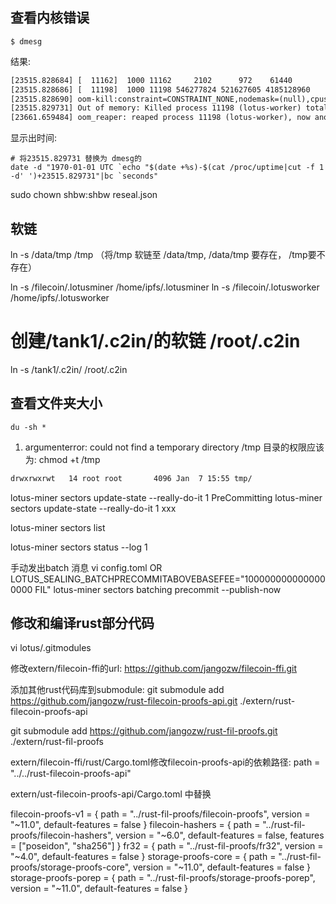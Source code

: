 

##  查看内核错误
```shell
$ dmesg
```
结果: 
```txt
[23515.828684] [  11162]  1000 11162     2102      972    61440        0             0 bash
[23515.828686] [  11198]  1000 11198 546277824 521627605 4185128960        0             0 lotus-worker
[23515.828690] oom-kill:constraint=CONSTRAINT_NONE,nodemask=(null),cpuset=/,mems_allowed=0-1,global_oom,task_memcg=/user.slice/user-1000.slice/session-8.scope,task=lotus-worker,pid=11198,uid=1000
[23515.829731] Out of memory: Killed process 11198 (lotus-worker) total-vm:2185111296kB, anon-rss:2086510420kB, file-rss:0kB, shmem-rss:0kB, UID:1000 pgtables:4087040kB oom_score_adj:0
[23661.659484] oom_reaper: reaped process 11198 (lotus-worker), now anon-rss:0kB, file-rss:0kB, shmem-rss:0kB
```
显示出时间:
```shell
# 将23515.829731 替换为 dmesg的
date -d "1970-01-01 UTC `echo "$(date +%s)-$(cat /proc/uptime|cut -f 1 -d' ')+23515.829731"|bc `seconds"
```




sudo chown  shbw:shbw reseal.json


## 软链

ln -s /data/tmp /tmp （将/tmp 软链至 /data/tmp, /data/tmp 要存在， /tmp要不存在）

ln -s /filecoin/.lotusminer /home/ipfs/.lotusminer
ln -s /filecoin/.lotusworker /home/ipfs/.lotusworker

# 创建/tank1/.c2in/的软链 /root/.c2in
ln -s /tank1/.c2in/ /root/.c2in


## 查看文件夹大小

```shell
du -sh *
```


1. argumenterror: could not find a temporary directory
/tmp 目录的权限应该为: 
chmod +t /tmp

```txt
drwxrwxrwt   14 root root       4096 Jan  7 15:55 tmp/
```





lotus-miner sectors update-state --really-do-it  1 PreCommitting
lotus-miner sectors update-state --really-do-it  1 xxx

lotus-miner sectors list

lotus-miner sectors status --log 1



 手动发出batch 消息
 vi config.toml OR LOTUS_SEALING_BATCHPRECOMMITABOVEBASEFEE="1000000000000000000 FIL"
 lotus-miner sectors batching precommit  --publish-now


 ## 修改和编译rust部分代码



vi lotus/.gitmodules 

修改extern/filecoin-ffi的url: https://github.com/jangozw/filecoin-ffi.git

添加其他rust代码库到submodule:
git submodule add  https://github.com/jangozw/rust-filecoin-proofs-api.git ./extern/rust-filecoin-proofs-api

git submodule add  https://github.com/jangozw/rust-fil-proofs.git ./extern/rust-fil-proofs



extern/filecoin-ffi/rust/Cargo.toml修改filecoin-proofs-api的依赖路径:
path = "../../rust-filecoin-proofs-api"


extern/ust-filecoin-proofs-api/Cargo.toml 中替换

filecoin-proofs-v1 = { path = "../rust-fil-proofs/filecoin-proofs", version = "~11.0", default-features = false }
filecoin-hashers = { path = "../rust-fil-proofs/filecoin-hashers", version = "~6.0", default-features = false, features = ["poseidon", "sha256"] }
fr32 = { path = "../rust-fil-proofs/fr32", version = "~4.0", default-features = false }
storage-proofs-core = { path = "../rust-fil-proofs/storage-proofs-core", version = "~11.0", default-features = false }
storage-proofs-porep = { path = "../rust-fil-proofs/storage-proofs-porep", version = "~11.0", default-features = false }
